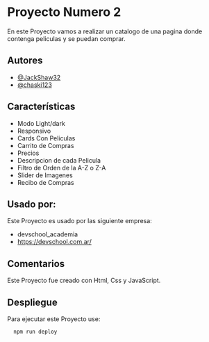 # Proyecto Numero 2
En este Proyecto vamos a realizar un catalogo de una pagina donde contenga peliculas y se puedan comprar.
## Autores
- [@JackShaw32](https://www.github.com/JackShaw32)
- [@chaski123](https://www.github.com/chaski123)
## Características
- Modo Light/dark
- Responsivo
- Cards Con Peliculas
- Carrito de Compras
- Precios
- Descripcion de cada Pelicula
- Filtro de Orden de la A-Z o Z-A
- Slider de Imagenes
- Recibo de Compras
## Usado por:
Este Proyecto es usado por las siguiente empresa:
- devschool_academia
- https://devschool.com.ar/
## Comentarios
Este Proyecto fue creado con Html, Css y JavaScript.
## Despliegue
Para ejecutar este Proyecto use:
```bash
  npm run deploy
```
